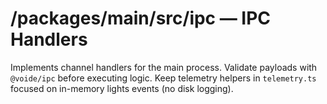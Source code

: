 # /packages/main/src/ipc — IPC Handlers

Implements channel handlers for the main process. Validate payloads with
`@voide/ipc` before executing logic. Keep telemetry helpers in `telemetry.ts`
focused on in-memory lights events (no disk logging).
